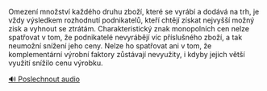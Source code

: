 
Omezení množství každého druhu zboží, které se vyrábí a dodává na trh, je vždy výsledkem rozhodnutí podnikatelů, kteří chtějí získat nejvyšší možný zisk a vyhnout se ztrátám. Charakteristický znak monopolních cen nelze spatřovat v tom, že podnikatelé nevyrábějí víc příslušného zboží, a tak neumožní snížení jeho ceny. Nelze ho spatřovat ani v tom, že komplementární výrobní faktory zůstávají nevyužity, i kdyby jejich větší využití snížilo cenu výrobku.

[🔊 Poslechnout audio](/data/7-paragraphs/audio/chapter_69/para_005-Omezen-mnostv-kadho-druhu-zbo-kter-se-vyr.mp3)

